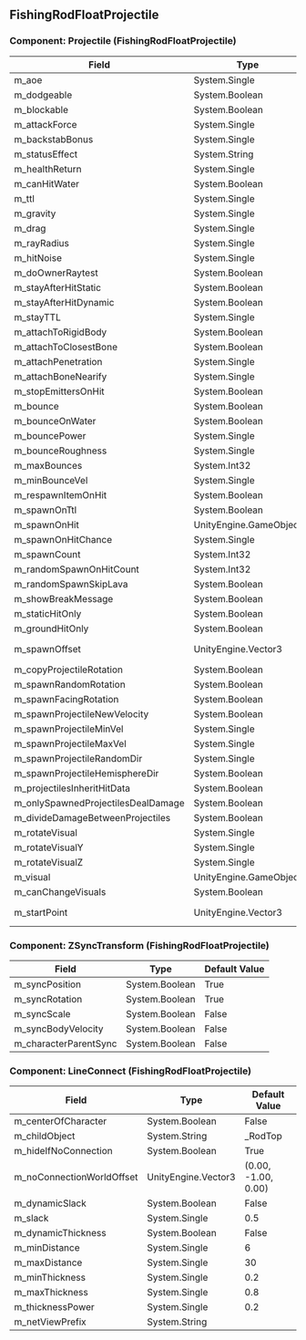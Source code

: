 ## FishingRodFloatProjectile

### Component: Projectile (FishingRodFloatProjectile)

|Field|Type|Default Value|
|-----|----|-------------|
|m_aoe|System.Single|0|
|m_dodgeable|System.Boolean|False|
|m_blockable|System.Boolean|False|
|m_attackForce|System.Single|30|
|m_backstabBonus|System.Single|4|
|m_statusEffect|System.String||
|m_healthReturn|System.Single|0|
|m_canHitWater|System.Boolean|True|
|m_ttl|System.Single|20|
|m_gravity|System.Single|10|
|m_drag|System.Single|0|
|m_rayRadius|System.Single|0.2|
|m_hitNoise|System.Single|0|
|m_doOwnerRaytest|System.Boolean|False|
|m_stayAfterHitStatic|System.Boolean|False|
|m_stayAfterHitDynamic|System.Boolean|False|
|m_stayTTL|System.Single|1|
|m_attachToRigidBody|System.Boolean|False|
|m_attachToClosestBone|System.Boolean|False|
|m_attachPenetration|System.Single|0|
|m_attachBoneNearify|System.Single|0.25|
|m_stopEmittersOnHit|System.Boolean|True|
|m_bounce|System.Boolean|False|
|m_bounceOnWater|System.Boolean|False|
|m_bouncePower|System.Single|0.85|
|m_bounceRoughness|System.Single|0.3|
|m_maxBounces|System.Int32|99|
|m_minBounceVel|System.Single|0.25|
|m_respawnItemOnHit|System.Boolean|False|
|m_spawnOnTtl|System.Boolean|False|
|m_spawnOnHit|UnityEngine.GameObject|FishingRodFloat|
|m_spawnOnHitChance|System.Single|1|
|m_spawnCount|System.Int32|1|
|m_randomSpawnOnHitCount|System.Int32|1|
|m_randomSpawnSkipLava|System.Boolean|False|
|m_showBreakMessage|System.Boolean|False|
|m_staticHitOnly|System.Boolean|False|
|m_groundHitOnly|System.Boolean|False|
|m_spawnOffset|UnityEngine.Vector3|(0.00, 0.00, 0.00)|
|m_copyProjectileRotation|System.Boolean|True|
|m_spawnRandomRotation|System.Boolean|False|
|m_spawnFacingRotation|System.Boolean|False|
|m_spawnProjectileNewVelocity|System.Boolean|False|
|m_spawnProjectileMinVel|System.Single|1|
|m_spawnProjectileMaxVel|System.Single|5|
|m_spawnProjectileRandomDir|System.Single|0|
|m_spawnProjectileHemisphereDir|System.Boolean|False|
|m_projectilesInheritHitData|System.Boolean|False|
|m_onlySpawnedProjectilesDealDamage|System.Boolean|False|
|m_divideDamageBetweenProjectiles|System.Boolean|False|
|m_rotateVisual|System.Single|-200|
|m_rotateVisualY|System.Single|0|
|m_rotateVisualZ|System.Single|0|
|m_visual|UnityEngine.GameObject|default|
|m_canChangeVisuals|System.Boolean|False|
|m_startPoint|UnityEngine.Vector3|(0.00, 0.00, 0.00)|

### Component: ZSyncTransform (FishingRodFloatProjectile)

|Field|Type|Default Value|
|-----|----|-------------|
|m_syncPosition|System.Boolean|True|
|m_syncRotation|System.Boolean|True|
|m_syncScale|System.Boolean|False|
|m_syncBodyVelocity|System.Boolean|False|
|m_characterParentSync|System.Boolean|False|

### Component: LineConnect (FishingRodFloatProjectile)

|Field|Type|Default Value|
|-----|----|-------------|
|m_centerOfCharacter|System.Boolean|False|
|m_childObject|System.String|_RodTop|
|m_hideIfNoConnection|System.Boolean|True|
|m_noConnectionWorldOffset|UnityEngine.Vector3|(0.00, -1.00, 0.00)|
|m_dynamicSlack|System.Boolean|False|
|m_slack|System.Single|0.5|
|m_dynamicThickness|System.Boolean|False|
|m_minDistance|System.Single|6|
|m_maxDistance|System.Single|30|
|m_minThickness|System.Single|0.2|
|m_maxThickness|System.Single|0.8|
|m_thicknessPower|System.Single|0.2|
|m_netViewPrefix|System.String||

